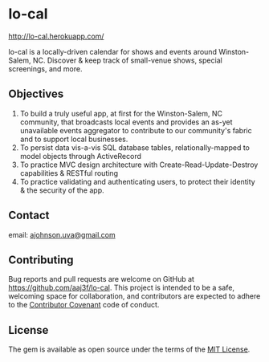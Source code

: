 # lo-cal

http://lo-cal.herokuapp.com/

lo-cal is a locally-driven calendar for shows and events around Winston-Salem, NC.
Discover & keep track of small-venue shows, special screenings, and more.

## Objectives

1. To build a truly useful app, at first for the Winston-Salem, NC community, that broadcasts local events and provides an as-yet unavailable events aggregator to contribute to our community's fabric and to support local businesses.
2. To persist data vis-a-vis SQL database tables, relationally-mapped to model objects through ActiveRecord
3. To practice MVC design architecture with Create-Read-Update-Destroy capabilities & RESTful routing
4. To practice validating and authenticating users, to protect their identity & the security of the app.

## Contact

email: ajohnson.uva@gmail.com

## Contributing

Bug reports and pull requests are welcome on GitHub at https://github.com/aaj3f/lo-cal. This project is intended to be a safe, welcoming space for collaboration, and contributors are expected to adhere to the [Contributor Covenant](http://contributor-covenant.org) code of conduct.

## License

The gem is available as open source under the terms of the [MIT License](https://opensource.org/licenses/MIT).
